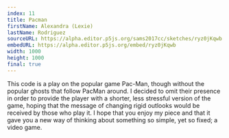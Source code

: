 ```yaml
---
index: 11
title: Pacman
firstName: Alexandra (Lexie)
lastName: Rodriguez
sourceURL: https://alpha.editor.p5js.org/sams2017cc/sketches/ryz0jKqwb
embedURL: https://alpha.editor.p5js.org/embed/ryz0jKqwb
width: 1000
height: 1000
final: true
---
```


This code is a play on the popular game Pac-Man, though without the popular
ghosts that follow PacMan around. I decided to omit their presence in order
to provide the player with a shorter, less stressful version of the game,
hoping that the message of changing rigid outlooks would be received by
those who play it. I hope that you enjoy my piece and that it gave you
a new way of thinking about something so simple, yet so fixed; a video game.

